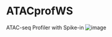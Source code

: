# ATACprofWS
ATAC-seq Profiler with Spike-in
![image](https://github.com/Park-Sung-Joon/ATACprofWS/assets/52985953/b5bc30ec-c30d-4f5a-ab61-b42bee4b2b66)
